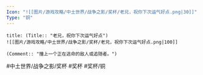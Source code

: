 ```yaml
---
Icon: "![[图片/游戏攻略/中土世界/战争之影/奖杯/老兄，祝你下次运气好点.png|30]]"
Type: "铜"
---
```

```ad-common-bronze-trophy
title: (Title:: "老兄，祝你下次运气好点")
![[图片/游戏攻略/中土世界/战争之影/奖杯/老兄，祝你下次运气好点.png|100]]

(Comment:: "撞上一个正在逃命的敌人或追随者。")
```

#中土世界/战争之影/奖杯 #奖杯 #奖杯/铜

